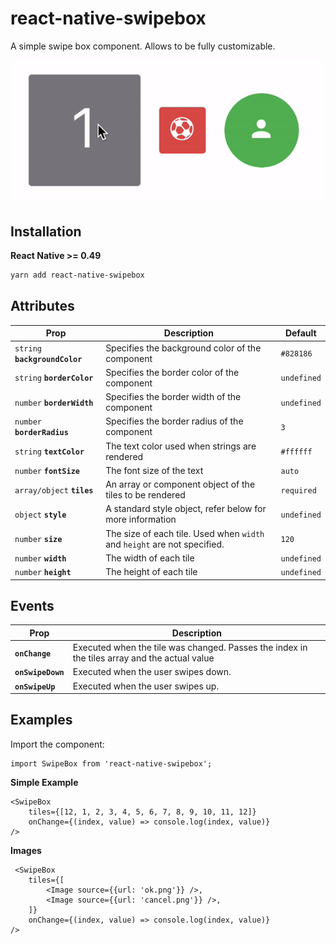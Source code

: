 # react-native-swipebox

A simple swipe box component. Allows to be fully customizable.

![alt text](https://github.com/flyandi/react-native-swipebox/raw/master/docs/swipebox.gif "react-native-swipebox")


## Installation

**React Native >= 0.49**

```bash
yarn add react-native-swipebox
```

## Attributes

| Prop | Description | Default |
|---|---|---|
|`string` **`backgroundColor`**|Specifies the background color of the component|`#828186`|
|`string` **`borderColor`**|Specifies the border color of the component|`undefined`|
|`number` **`borderWidth`**|Specifies the border width of the component|`undefined`|
|`number` **`borderRadius`**|Specifies the border radius of the component|`3`|
|`string` **`textColor`**|The text color used when strings are rendered|`#ffffff`|
|`number` **`fontSize`**|The font size of the text|`auto`|
|`array/object` **`tiles`**|An array or component object of the tiles to be rendered|`required`|
|`object` **`style`**|A standard style object, refer below for more information|`undefined`|
|`number` **`size`**|The size of each tile. Used when `width` and `height` are not specified.|`120`|
|`number` **`width`**|The width of each tile|`undefined`|
|`number` **`height`**|The height of each tile|`undefined`|

## Events

| Prop | Description |
|---|---|
|**`onChange`**|Executed when the tile was changed. Passes the index in the tiles array and the actual value|
|**`onSwipeDown`**|Executed when the user swipes down.|
|**`onSwipeUp`**|Executed when the user swipes up.|


## Examples

Import the component:

```es6
import SwipeBox from 'react-native-swipebox';
```


**Simple Example**

```es6
<SwipeBox
    tiles={[12, 1, 2, 3, 4, 5, 6, 7, 8, 9, 10, 11, 12]}
    onChange={(index, value) => console.log(index, value)}
/>
```


**Images**

```es6
 <SwipeBox
    tiles={[
        <Image source={{url: 'ok.png'}} />,
        <Image source={{url: 'cancel.png'}} />,
    ]}
    onChange={(index, value) => console.log(index, value)}
/>
```

